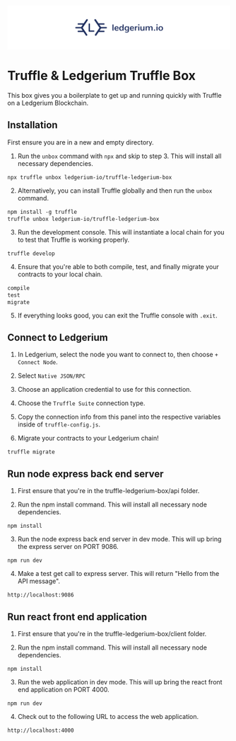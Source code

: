 ![Truffle & Ledgerium](./box-img-sm.png "Truffle & Ledgerium")

# Truffle & Ledgerium Truffle Box

This box gives you a boilerplate to get up and running quickly with Truffle on a Ledgerium Blockchain.

## Installation

First ensure you are in a new and empty directory.

1. Run the `unbox` command with `npx` and skip to step 3. This will install all necessary dependencies.

```
npx truffle unbox ledgerium-io/truffle-ledgerium-box
```

2. Alternatively, you can install Truffle globally and then run the `unbox` command.

```
npm install -g truffle
truffle unbox ledgerium-io/truffle-ledgerium-box
```

3. Run the development console. This will instantiate a local chain for you to test that Truffle is working properly.

```
truffle develop
```

4. Ensure that you're able to both compile, test, and finally migrate your contracts to your local chain.

```
compile
test
migrate
```

5. If everything looks good, you can exit the Truffle console with `.exit`.

## Connect to Ledgerium

1. In Ledgerium, select the node you want to connect to, then choose `+ Connect Node`.

2. Select `Native JSON/RPC`

3. Choose an application credential to use for this connection.

4. Choose the `Truffle Suite` connection type.

5. Copy the connection info from this panel into the respective variables inside of `truffle-config.js`. 

6. Migrate your contracts to your Ledgerium chain!

```
truffle migrate
```

## Run node express back end server

1. First ensure that you're in the truffle-ledgerium-box/api folder.

2. Run the npm install command. This will install all necessary node dependencies.

```
npm install
```

3. Run the node express back end server in dev mode. This will up bring the express server on PORT 9086.

```
npm run dev
```

4. Make a test get call to express server. This will return "Hello from the API message".

```
http://localhost:9086
```

## Run react front end application

1. First ensure that you're in the truffle-ledgerium-box/client folder.

2. Run the npm install command. This will install all necessary node dependencies.

```
npm install
```

3. Run the web application in dev mode. This will up bring the react front end application on PORT 4000.

```
npm run dev
```
4. Check out to the following URL to access the web application.

```
http://localhost:4000
```
